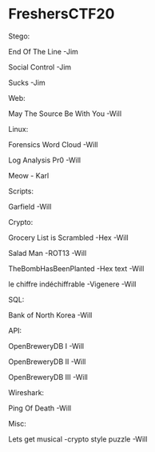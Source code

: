 # FreshersCTF20

Stego:

End Of The Line -Jim

Social Control -Jim

Sucks -Jim

Web:

May The Source Be With You -Will

Linux:

Forensics Word Cloud -Will

Log Analysis Pr0 -Will

Meow - Karl

Scripts:

Garfield -Will

Crypto:

Grocery List is Scrambled -Hex -Will

Salad Man -ROT13 -Will

TheBombHasBeenPlanted -Hex text -Will

le chiffre indéchiffrable -Vigenere -Will

SQL:

Bank of North Korea -Will

API:

OpenBreweryDB I -Will

OpenBreweryDB II -Will

OpenBreweryDB III -Will

Wireshark:

Ping Of Death -Will

Misc:

Lets get musical -crypto style puzzle -Will
